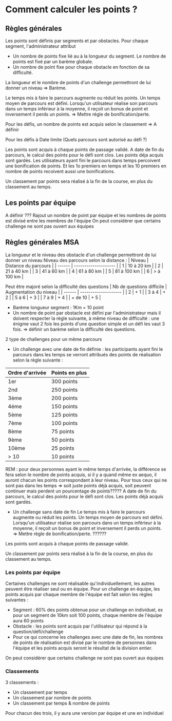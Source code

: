 # Comment calculer les points ?

## Règles générales

Les points sont définis par segments et par obstacles. Pour chaque segment, l'administrateur attribut
- Un nombre de points fixe lié au à la longueur du segment. Le nombre de points est fixé par un barème globale.
- Un nombre de point fixe pour chaque obstacle en fonction de sa difficulté.

La longueur et le nombre de points d'un challenge permettront de lui donner un niveau => Barème.

Le temps mis à faire le parcours augmente ou réduit les points. Un temps moyen de parcours est défini. 
Lorsqu'un utilisateur réalise son parcours dans un temps inférieur à la moyenne, il reçoit un bonus de point et inversement il perds un points. => Mettre régle de bonification/perte.

Pour les défis, un nombre de points est acquis selon le classement => A définir

Pour les défis à Date limite (Quels parcours sont autorisé au défi ?)

Les points sont acquis à chaque points de passage validé. 
A date de fin du parcours, le calcul des points pour le défi sont clos. Les points déja acquis sont gardés. 
Les utilisateurs ayant fini le parcours dans temps percoivent une bonification de points. Et les 1o premiers en temps et les 10 premiers en nombre de points recoivent aussi une bonifications.

Un classement par points sera réalisé à la fin de la course, en plus du classement au temps.

## Les points par équipe

A définir
??? Rajout un nombre de point par équipe et les nombres de points est divisé entre les membres de l'équipe
On peut considérer que certains challenge ne sont pas ouvert aux équipes


## Règles générales MSA

La longueur et le niveau des obstacle d'un challenge permettront de lui donner un niveau
Niveau des parcours selon la distance :
| Niveau | Distance du parcours |
| ------ | -------------------- |
| 1      | 10 à 20 km           |
| 2      | 21 à 40 km           |
| 3      | 41 à 60 km           |
| 4      | 61 à 80 km           |
| 5      | 81 à 100 km          |
| 6      | > à 100 km           |

Peut être majoré selon la difficulté des questions
| Nb de questions difficile | Augmentation du niveau |
| ------  | -------------------- |
| 2       | + 1           |
| 3 à 4   | + 2           |
| 5 à 6   | + 3           |
| 7 à 9   | + 4           |
| + de 10 | + 5           |

- Barème longueur segment : 1Km = 10 point
- Un nombre de point par obstacle est défini par l'administrateur mais il doivent respecter la règle suivante, à même niveau de difficulté : une énigme vaut 2 fois les points d'une question simple et un défi les vaut 3 fois. => définir un barème selon la difficulté des questions.

2 type de challenges pour un même parcours

- Un challenge avec une date de fin définie : les participants ayant fini le parcours dans les temps se verront attribués des points de réalisation selon la règle suivante :

| Ordre d'arrivée| Points en plus       |
| ------         | -------------------- |
| 1er            | 300 points          |
| 2nd            | 250 points          |
| 3ème           | 200 points          |
| 4éme           | 150  points         |
| 5ème           | 125 points          |
| 7ème           | 100 points          |
| 8ème           | 75 points           |
| 9ème           | 50 points           |
| 10ème          | 25 points           |
| > 10           | 10 points           |

REM : pour deux personnes ayant le même temps d'arrivée, la différence se fera selon le nombre de points acquis, si il y a quand même ex aequo, il auront chacun les points correspondant à leur niveau. 
Pour tous ceux qui ne sont pas dans les temps => soit juste points déjà acquis, soit peuvent continuer mais perdent un pourcentage de points????? A date de fin du parcours, le calcul des points pour le défi sont clos. Les points déjà acquis sont gardés. 

- Un challenge sans date de fin 
Le temps mis à faire le parcours augmente ou réduit les points. Un temps moyen de parcours est défini. Lorsqu'un utilisateur réalise son parcours dans un temps inférieur à la moyenne, il reçoit un bonus de point et inversement il perds un points. => Mettre règle de bonification/perte. ??????

Les points sont acquis à chaque points de passage validé. 


Un classement par points sera réalisé à la fin de la course, en plus du classement au temps.

### Les points par équipe

Certaines challenges ne sont réalisable qu'individuellement, les autres peuvent être réaliser seul ou en équipe. Pour un challenge en équipe, les points acquis par chaque membre de l'équipe est fait selon les règles suivantes :
- Segment : 60% des points obtenue pour un challenge en individuel, ex pour un segment de 10km soit 100 points, chaque membre de l'équipe aura 60 points
- Obstacle : les points sont acquis par l'utilisateur qui répond à la question/défi/challenge
- Pour ce qui concerne les challenges avec une date de fin, les nombres de points de réalisation est divisé par le nombre de personnes dans l'équipe et les points acquis seront le résultat de la division entier.

On peut considérer que certains challenge ne sont pas ouvert aux équipes

### Classements

3 classements :
- Un classement par temps
- Un classement par nombre de points
- Un classement par temps & nombre de points

Pour chacun des trois, il y aura une version par équipe et une en individuel
